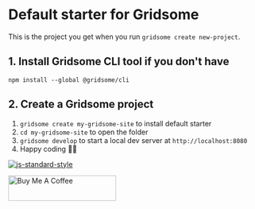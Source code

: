 # Default starter for Gridsome

This is the project you get when you run `gridsome create new-project`.

## 1. Install Gridsome CLI tool if you don't have

`npm install --global @gridsome/cli`

## 2. Create a Gridsome project

1. `gridsome create my-gridsome-site` to install default starter
2. `cd my-gridsome-site` to open the folder
3. `gridsome develop` to start a local dev server at `http://localhost:8080`
4. Happy coding 🎉🙌

[![js-standard-style](https://img.shields.io/badge/code%20style-standard-brightgreen.svg)](http://standardjs.com)

<a href="https://www.buymeacoffee.com/blp" target="_blank"><img src="https://cdn.buymeacoffee.com/buttons/default-blue.png" alt="Buy Me A Coffee" style="height: 51px !important;width: 217px !important;" ></a>
